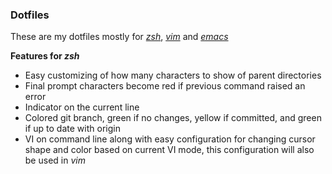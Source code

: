 ### Dotfiles

These are my dotfiles mostly for *[zsh](https://zsh.org)*, *[vim](https://www.vim.org/)* and *[emacs](https://www.gnu.org/software/emacs/)*

**Features for *zsh***
- Easy customizing of how many characters to show of parent directories
- Final prompt characters become red if previous command raised an error
- Indicator on the current line
- Colored git branch, green if no changes, yellow if committed, and green if up to date with origin
- VI on command line along with easy configuration for
changing cursor shape and color based on current VI mode,
this configuration will also be used in *vim*
